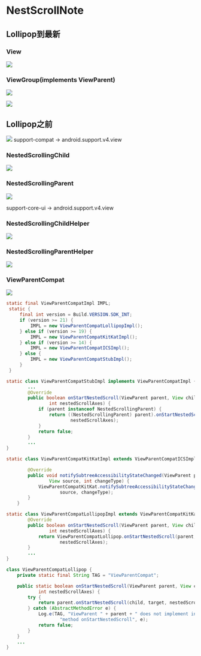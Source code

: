 # NestScrollNote
## Lollipop到最新
### View
![](image/img_view_nest.png)
### ViewGroup(implements ViewParent)
![](image/img_view_group_nest.png)

![](image/nest_scroll.png)
## Lollipop之前  
![](image/nest_compat_uml.png)
support-compat -> android.support.v4.view
### NestedScrollingChild  
![](image/img_nest_scroll_child.png)

### NestedScrollingParent
![](image/img_nest_scroll_parent.png)

support-core-ui -> android.support.v4.view
### NestedScrollingChildHelper
![](image/img_nest_scroll_child_helper.png)
### NestedScrollingParentHelper
![](image/nest_scroll_parent_helper.png)
### ViewParentCompat
![](image/img_view_parent_compat.png)

```java
static final ViewParentCompatImpl IMPL;
 static {
     final int version = Build.VERSION.SDK_INT;
     if (version >= 21) {
         IMPL = new ViewParentCompatLollipopImpl();
     } else if (version >= 19) {
         IMPL = new ViewParentCompatKitKatImpl();
     } else if (version >= 14) {
         IMPL = new ViewParentCompatICSImpl();
     } else {
         IMPL = new ViewParentCompatStubImpl();
     }
 }
```

```java
static class ViewParentCompatStubImpl implements ViewParentCompatImpl {
        ...
        @Override
        public boolean onStartNestedScroll(ViewParent parent, View child, View target,
                int nestedScrollAxes) {
            if (parent instanceof NestedScrollingParent) {
                return ((NestedScrollingParent) parent).onStartNestedScroll(child, target,
                        nestedScrollAxes);
            }
            return false;
        }
        ...
}
```  

```java
static class ViewParentCompatKitKatImpl extends ViewParentCompatICSImpl {

        @Override
        public void notifySubtreeAccessibilityStateChanged(ViewParent parent, View child,
                View source, int changeType) {
            ViewParentCompatKitKat.notifySubtreeAccessibilityStateChanged(parent, child,
                    source, changeType);
        }
    }
```

```java
static class ViewParentCompatLollipopImpl extends ViewParentCompatKitKatImpl {
        @Override
        public boolean onStartNestedScroll(ViewParent parent, View child, View target,
                int nestedScrollAxes) {
            return ViewParentCompatLollipop.onStartNestedScroll(parent, child, target,
                    nestedScrollAxes);
        }    
        ...   
}
```

```java
class ViewParentCompatLollipop {
    private static final String TAG = "ViewParentCompat";

    public static boolean onStartNestedScroll(ViewParent parent, View child, View target,
            int nestedScrollAxes) {
        try {
            return parent.onStartNestedScroll(child, target, nestedScrollAxes);
        } catch (AbstractMethodError e) {
            Log.e(TAG, "ViewParent " + parent + " does not implement interface " +
                    "method onStartNestedScroll", e);
            return false;
        }
    }
    ...
}
```
